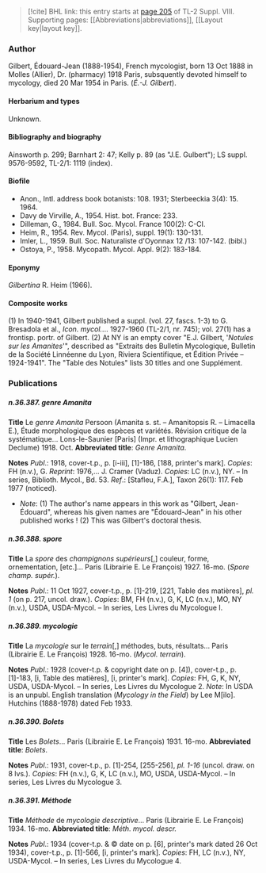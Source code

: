 > [!cite] BHL link: this entry starts at [page 205](https://www.biodiversitylibrary.org/item/103832#page/217/mode/1up) of TL-2 Suppl. VIII.
> Supporting pages: [[Abbreviations|abbreviations]], [[Layout key|layout key]].

### Author

Gilbert, Édouard-Jean (1888-1954), French mycologist, born 13 Oct 1888 in Molles (Allier), Dr. (pharmacy) 1918 Paris, subsquently devoted himself to mycology, died 20 Mar 1954 in Paris. (*É.-J. Gilbert*).

#### Herbarium and types

Unknown.

#### Bibliography and biography

Ainsworth p. 299; Barnhart 2: 47; Kelly p. 89 (as "J.E. Gulbert"); LS suppl. 9576-9592, TL-2/1: 1119 (index).

#### Biofile

- Anon., Intl. address book botanists: 108. 1931; Sterbeeckia 3(4): 15. 1964.
- Davy de Virville, A., 1954. Hist. bot. France: 233.
- Dilleman, G., 1984. Bull. Soc. Mycol. France 100(2): C-CI.
- Heim, R., 1954. Rev. Mycol. (Paris), suppl. 19(1): 130-131.
- Imler, L., 1959. Bull. Soc. Naturaliste d'Oyonnax 12 /13: 107-142. (bibl.)
- Ostoya, P., 1958. Mycopath. Mycol. Appl. 9(2): 183-184.

#### Eponymy

*Gilbertina* R. Heim (1966).

#### Composite works

(1) In 1940-1941, Gilbert published a suppl. (vol. 27, fascs. 1-3) to G. Bresadola et al., *Icon. mycol.*... 1927-1960 (TL-2/1, nr. 745); vol. 27(1) has a frontisp. portr. of Gilbert.
(2) At NY is an empty cover "E.J. Gilbert, '*Notules sur les Amanites*'", described as "Extraits des Bulletin Mycologique, Bulletin de la Société Linnéenne du Lyon, Riviera Scientifique, et Édition Privée – 1924-1941". The "Table des Notules" lists 30 titles and one Supplément.

### Publications

##### n.36.387. genre Amanita

**Title**
Le *genre Amanita* Persoon (Amanita s. st. – Amanitopsis R. – Limacella E.), Étude morphologique des espèces et variétés. Révision critique de la systématique... Lons-le-Saunier \[Paris\] (Impr. et lithographique Lucien Declume) 1918. Oct.
**Abbreviated title**: *Genre Amanita*.

**Notes**
*Publ*.: 1918, cover-t.p., p. \[i-iii\], \[1\]-186, \[188, printer's mark\]. *Copies*: FH (n.v.), G.
*Reprint*: 1976,... J. Cramer (Vaduz). *Copies*: LC (n.v.), NY. – In series, Biblioth. Mycol., Bd. 53.
*Ref*.: \[Stafleu, F.A.\], Taxon 26(1): 117. Feb 1977 (noticed).
- *Note*: (1) The author's name appears in this work as "Gilbert, Jean-Édouard", whereas his given names are "Édouard-Jean" in his other published works ! (2) This was Gilbert's doctoral thesis.

##### n.36.388. spore

**Title**
La *spore* des *champignons supérieurs*\[,\] couleur, forme, ornementation, \[etc.\]... Paris (Librairie E. Le François) 1927. 16-mo. (*Spore champ. supér.*).

**Notes**
*Publ*.: 11 Oct 1927, cover-t.p., p. \[1\]-219, \[221, Table des matières\], *pl. 1* (on p. 217, uncol. draw.). *Copies*: BM, FH (n.v.), G, K, LC (n.v.), MO, NY (n.v.), USDA, USDA-Mycol. – In series, Les Livres du Mycologue I.

##### n.36.389. mycologie

**Title**
La *mycologie* sur le *terrain*\[,\] méthodes, buts, résultats... Paris (Librairie E. Le François) 1928. 16-mo. (*Mycol. terrain*).

**Notes**
*Publ*.: 1928 (cover-t.p. & copyright date on p. \[4\]), cover-t.p., p. \[1\]-183, \[i, Table des matières\], \[i, printer's mark\]. *Copies*: FH, G, K, NY, USDA, USDA-Mycol. – In series, Les Livres du Mycologue 2.
*Note*: In USDA is an unpubl. English translation (*Mycology in the Field*) by Lee M\[ilo\]. Hutchins (1888-1978) dated Feb 1933.

##### n.36.390. Bolets

**Title**
Les *Bolets*... Paris (Librairie E. Le François) 1931. 16-mo.
**Abbreviated title**: *Bolets*.

**Notes**
*Publ*.: 1931, cover-t.p., p. \[1\]-254, \[255-256\], *pl. 1-16* (uncol. draw. on 8 lvs.). *Copies*: FH (n.v.), G, K, LC (n.v.), MO, USDA, USDA-Mycol. – In series, Les Livres du Mycologue 3.

##### n.36.391. Méthode

**Title**
*Méthode* de *mycologie descriptive*... Paris (Librairie E. Le François) 1934. 16-mo.
**Abbreviated title**: *Méth. mycol. descr.*

**Notes**
*Publ*.: 1934 (cover-t.p. & © date on p. \[6\], printer's mark dated 26 Oct 1934), cover-t.p., p. \[1\]-566, \[i, printer's mark\]. *Copies*: FH, LC (n.v.), NY, USDA-Mycol. – In series, Les Livres du Mycologue 4.

